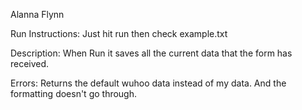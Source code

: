 
Alanna Flynn

Run Instructions: Just hit run then check example.txt

Description: When Run it saves all the current data that the form has received.

Errors: Returns the default wuhoo data instead of my data. And the formatting doesn't go through.
